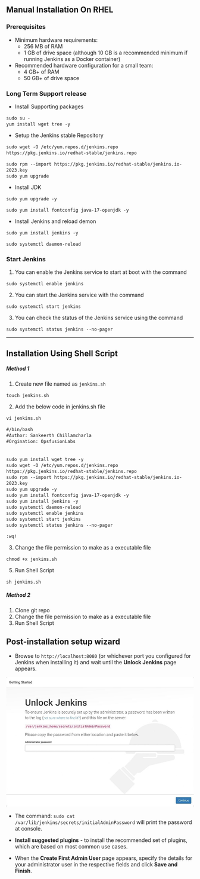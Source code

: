 ## Manual Installation On RHEL
###  Prerequisites

- Minimum hardware requirements:
	- 256 MB of RAM
	- 1 GB of drive space (although 10 GB is a recommended minimum if running Jenkins as a Docker container)
- Recommended hardware configuration for a small team:
	- 4 GB+ of RAM
	- 50 GB+ of drive space
###  Long Term Support release

- Install Supporting packages
```
sudo su - 
yum install wget tree -y
```
-  Setup the Jenkins stable Repository 
```
sudo wget -O /etc/yum.repos.d/jenkins.repo https://pkg.jenkins.io/redhat-stable/jenkins.repo
```
```
sudo rpm --import https://pkg.jenkins.io/redhat-stable/jenkins.io-2023.key
sudo yum upgrade
```
- Install JDK 
```
sudo yum upgrade -y 
```
```
sudo yum install fontconfig java-17-openjdk -y
```
- Install Jenkins and reload demon
```
sudo yum install jenkins -y
```
```
sudo systemctl daemon-reload
```
### Start Jenkins

1. You can enable the Jenkins service to start at boot with the command
```
sudo systemctl enable jenkins
```
2. You can start the Jenkins service with the command
```
sudo systemctl start jenkins
```
3. You can check the status of the Jenkins service using the command
```
sudo systemctl status jenkins --no-pager
```

---
## Installation Using Shell Script

##### Method 1

1. Create new file named as `jenkins.sh`
```
touch jenkins.sh
```
2. Add the below code in jenkins.sh file
```
vi jenkins.sh 
```
```
#/bin/bash
#Author: Sankeerth Chillamcharla
#Orgination: OpsfusionLabs

  
sudo yum install wget tree -y
sudo wget -O /etc/yum.repos.d/jenkins.repo https://pkg.jenkins.io/redhat-stable/jenkins.repo
sudo rpm --import https://pkg.jenkins.io/redhat-stable/jenkins.io-2023.key
sudo yum upgrade -y
sudo yum install fontconfig java-17-openjdk -y
sudo yum install jenkins -y
sudo systemctl daemon-reload
sudo systemctl enable jenkins
sudo systemctl start jenkins
sudo systemctl status jenkins --no-pager
```
```
:wq!
```
3. Change the file permission to make as a executable file
```
chmod +x jenkins.sh
```
5. Run Shell Script
```
sh jenkins.sh 
```
   
##### Method 2
1. Clone git repo 
2. Change the file permission to make as a executable file
3. Run Shell Script
##  Post-installation setup wizard

- Browse to `http://localhost:8080` (or whichever port you configured for Jenkins when installing it) and wait until the **Unlock Jenkins** page appears.

![Pastedimage20240705095911.png](../Installations/Images/Pastedimage20240705095911.png)

- The command: `sudo cat /var/lib/jenkins/secrets/initialAdminPassword` will print the password at console.

- **Install suggested plugins** - to install the recommended set of plugins, which are based on most common use cases.

- When the **Create First Admin User** page appears, specify the details for your administrator user in the respective fields and click **Save and Finish**.



